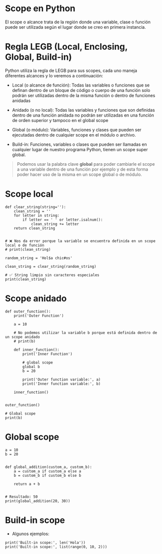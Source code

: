 # Scope en Python

El scope o alcance trata de la región donde una variable, clase o función puede ser utilizada según el lugar donde se creo en primera instancia.

# Regla LEGB (Local, Enclosing, Global, Build-in)

Python utiliza la regla de LEGB para sus scopes, cada uno maneja diferentes alcances y lo veremos a continuación:

- Local (o alcance de función): Todas las variables o funciones que se definan dentro de un bloque de código o cuerpo de una función solo podrán ser utilizadas dentro de la misma función o dentro de funciones anidadas

- Anidado (o no local): Todas las variables y funciones que son definidas dentro de una función anidada no podrán ser utilizadas en una función de orden superior y tampoco en el global scope

- Global (o módulo): Variables, funciones y clases que pueden ser ejecutadas dentro de cualquier scope en el módulo o archivo.

- Build-in: Funciones, variables o clases que pueden ser llamadas en cualquier lugar de nuestro programa Python, tienen un scope super global.

> Podemos usar la palabra clave **global** para poder cambiarle el scope a una variable dentro de una función por ejemplo y de esta forma poder hacer uso de la misma en un scope global o de módulo.

# Scope local

```$
def clear_string(string=''):
    clean_string = ''
    for letter in string:
        if letter == ' ' or letter.isalnum():
            clean_string += letter
    return clean_string


# ❌ Nos da error porque la variable se encuentra definida en un scope local o de función
# print(clean_string)

random_string = 'Hol$a chic#os'

clean_string = clear_string(random_string)

# ✅ String limpio sin caracteres especiales
print(clean_string)
```

# Scope anidado

```$
def outer_function():
    print('Outer Function')

    a = 10

    # No podemos utilizar la variable b porque está definida dentro de un scope anidado
    # print(b)

    def inner_function():
        print('Inner Function')

        # global scope
        global b
        b = 20

        print('Outer function variable:', a)
        print('Inner function variable:', b)

    inner_function()


outer_function()

# Global scope
print(b)
```

# Global scope

```$
a = 10
b = 20


def global_addition(custom_a, custom_b):
    a = custom_a if custom_a else a
    b = custom_b if custom_b else b

    return a + b


# Resultado: 50
print(global_addition(20, 30))
```

# Build-in scope

- Algunos ejemplos:

```$
print('Built-in scope:', len('Hola'))
print('Built-in scope:', list(range(0, 10, 2)))
```
